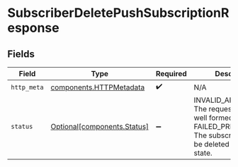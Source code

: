 # SubscriberDeletePushSubscriptionResponse


## Fields

| Field                                                                                                                            | Type                                                                                                                             | Required                                                                                                                         | Description                                                                                                                      |
| -------------------------------------------------------------------------------------------------------------------------------- | -------------------------------------------------------------------------------------------------------------------------------- | -------------------------------------------------------------------------------------------------------------------------------- | -------------------------------------------------------------------------------------------------------------------------------- |
| `http_meta`                                                                                                                      | [components.HTTPMetadata](../../models/components/httpmetadata.md)                                                               | :heavy_check_mark:                                                                                                               | N/A                                                                                                                              |
| `status`                                                                                                                         | [Optional[components.Status]](../../models/components/status.md)                                                                 | :heavy_minus_sign:                                                                                                               | INVALID_ARGUMENT: The request was not well formed.<br/>FAILED_PRECONDITION: The subscription cannot be deleted in its current state. |